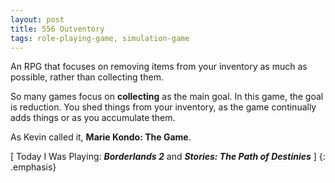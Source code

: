 ```yaml
---
layout: post
title: 556 Outventory
tags: role-playing-game, simulation-game
---
```

An RPG that focuses on removing items from your inventory as much as possible, rather than collecting them.

So many games focus on **collecting** as the main goal. In this game, the goal is reduction.  You shed things from your inventory, as the game continually adds things or as you accumulate them.

As Kevin called it, **Marie Kondo: The Game**.

[ Today I Was Playing: ***Borderlands 2*** and ***Stories: The Path of Destinies*** ]
{: .emphasis}